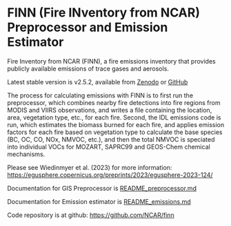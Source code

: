 # FINN (Fire INventory from NCAR) Preprocessor and Emission Estimator

Fire Inventory from NCAR (FINN), a fire emissions inventory that provides publicly available emissions of trace gases and aerosols.

Latest stable version is v2.5.2, available from [Zenodo](https://doi.org/10.5281/zenodo.7854306) or [GitHub](https://github.com/NCAR/finn/releases/tag/finn2.5.2)

The process for calculating emissions with FINN is to first run the preprocessor, which combines nearby fire detections into fire regions from MODIS and VIIRS observations, and writes a file containing the location, area, vegetation type, etc., for each fire.  Second, the IDL emissions code is run, which estimates the biomass burned for each fire, and applies emission factors for each fire based on vegetation type to calculate the base species (BC, OC, CO, NOx, NMVOC, etc.), and then the total NMVOC is speciated into individual VOCs for MOZART, SAPRC99 and GEOS-Chem chemical mechanisms.

Please see Wiedinmyer et al. (2023) for more information: https://egusphere.copernicus.org/preprints/2023/egusphere-2023-124/

Documentation for GIS Preprocessor is [README_preprocessor.md](https://github.com/NCAR/finn/blob/master/README_preprocessor.md)

Documentation for Emission estimator is [README_emissions.md](https://github.com/NCAR/finn/tree/master/README_emissions.md)

Code repository is at github: https://github.com/NCAR/finn
